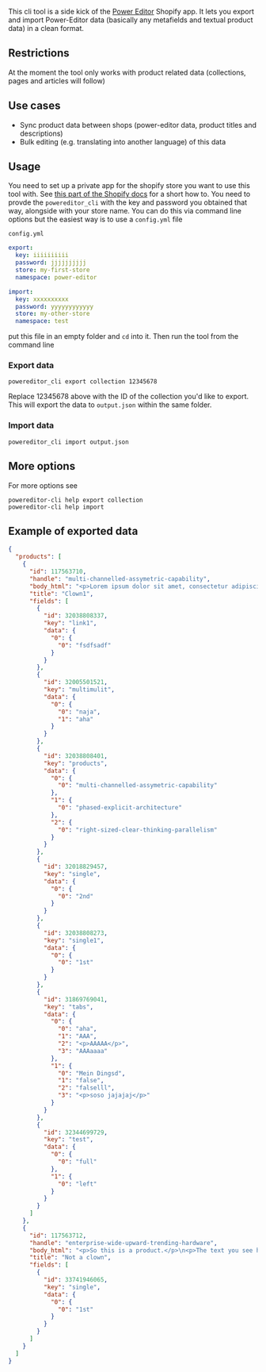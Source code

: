 This cli tool is a side kick of the [Power Editor](https://apps.shopify.com/power-editor) Shopify app.
It lets you export and import Power-Editor data (basically any metafields and textual product data) in a clean format.

## Restrictions
At the moment the tool only works with product related data (collections, pages and articles will follow)

## Use cases
* Sync product data between shops (power-editor data, product titles and descriptions)
* Bulk editing (e.g. translating into another language) of this data

## Usage
You need to set up a private app for the shopify store you want to use this tool with. See [this part of the Shopify docs](https://help.shopify.com/api/getting-started/authentication/private-authentication#generate-credentials-from-the-shopify-admin) for a short how to.
You need to provde the `powereditor_cli` with the key and password you obtained that way, alongside with your store name. You can do this via command line options but the easiest way is to use a `config.yml` file

`config.yml`

```yaml
export:
  key: iiiiiiiiii
  password: jjjjjjjjjj
  store: my-first-store
  namespace: power-editor

import:
  key: xxxxxxxxxx
  password: yyyyyyyyyyyy
  store: my-other-store
  namespace: test
```

put this file in an empty folder and `cd` into it. Then run the tool from the command line

### Export data

```
powereditor_cli export collection 12345678
```
Replace 12345678 above with the ID of the collection you'd like to export.
This will export the data to `output.json` within the same folder.

### Import data

```
powereditor_cli import output.json 
```

## More options

For more options see

```
powereditor-cli help export collection
powereditor-cli help import
```

## Example of exported data


```json
{
  "products": [
    {
      "id": 117563710,
      "handle": "multi-channelled-assymetric-capability",
      "body_html": "<p>Lorem ipsum dolor sit amet, consectetur adipiscing elit. Quid est igitur, cur ita semper deum appellet Epicurus beatum et aeternum? Conferam tecum, quam cuique verso rem subicias; Parvi enim primo ortu sic iacent, tamquam omnino sine animo sint. Apparet statim, quae sint officia, quae actiones. Quae cum dixisset paulumque institisset, Quid est?</p>",
      "title": "Clown1",
      "fields": [
        {
          "id": 32038808337,
          "key": "link1",
          "data": {
            "0": {
              "0": "fsdfsadf"
            }
          }
        },
        {
          "id": 32005501521,
          "key": "multimulit",
          "data": {
            "0": {
              "0": "naja",
              "1": "aha"
            }
          }
        },
        {
          "id": 32038808401,
          "key": "products",
          "data": {
            "0": {
              "0": "multi-channelled-assymetric-capability"
            },
            "1": {
              "0": "phased-explicit-architecture"
            },
            "2": {
              "0": "right-sized-clear-thinking-parallelism"
            }
          }
        },
        {
          "id": 32018829457,
          "key": "single",
          "data": {
            "0": {
              "0": "2nd"
            }
          }
        },
        {
          "id": 32038808273,
          "key": "single1",
          "data": {
            "0": {
              "0": "1st"
            }
          }
        },
        {
          "id": 31869769041,
          "key": "tabs",
          "data": {
            "0": {
              "0": "aha",
              "1": "AAA",
              "2": "<p>AAAAA</p>",
              "3": "AAAaaaa"
            },
            "1": {
              "0": "Mein Dingsd",
              "1": "false",
              "2": "falselll",
              "3": "<p>soso jajajaj</p>"
            }
          }
        },
        {
          "id": 32344699729,
          "key": "test",
          "data": {
            "0": {
              "0": "full"
            },
            "1": {
              "0": "left"
            }
          }
        }
      ]
    },
    {
      "id": 117563712,
      "handle": "enterprise-wide-upward-trending-hardware",
      "body_html": "<p>So this is a product.</p>\n<p>The text you see here is a Product Description. Every product has a price, a weight, a picture and a description. To edit the description of this product or to create a new product you can go to the <a href=\"/admin/products\">Products Tab</a> of the administration menu.</p>\n<p>Once you have mastered the creation and editing of products you will want your products to show up on your Shopify site. There is a two step process to do this.</p>\n<p>First you need to add your products to a Collection. A Collection is an easy way to group products together. If you go to the <a href=\"/admin/custom_collections\">Collections Tab</a> of the administration menu you can begin creating collections and adding products to them.</p>\n<p>Second you’ll need to create a link from your shop’s navigation menu to your Collections. You can do this by going to the <a href=\"/admin/links\">Navigations Tab</a> of the administration menu and clicking on “Add a link”.</p>\n<p>Good luck with your shop!</p>",
      "title": "Not a clown",
      "fields": [
        {
          "id": 33741946065,
          "key": "single",
          "data": {
            "0": {
              "0": "1st"
            }
          }
        }
      ]
    }
  ]
}
```